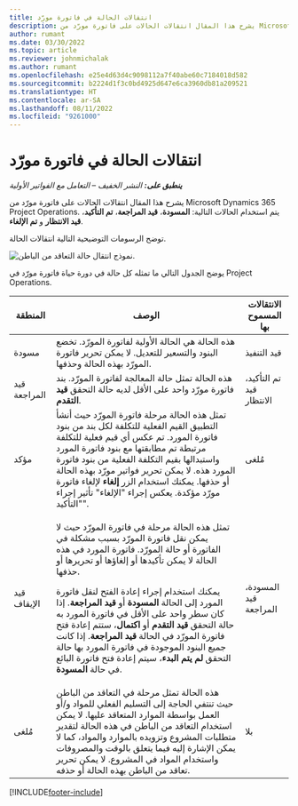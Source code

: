 ```yaml
---
title: انتقالات الحالة في فاتورة مورّد
description: يشرح هذا المقال انتقالات الحالات على فاتورة مورّد من Microsoft Dynamics 365 Project Operations.
author: rumant
ms.date: 03/30/2022
ms.topic: article
ms.reviewer: johnmichalak
ms.author: rumant
ms.openlocfilehash: e25e4d63d4c9098112a7f40abe60c7184018d582
ms.sourcegitcommit: b2224d1f3c0bd4925d647e6ca3960db81a209521
ms.translationtype: HT
ms.contentlocale: ar-SA
ms.lasthandoff: 08/11/2022
ms.locfileid: "9261000"
---
```

# <a name="state-transitions-on-a-vendor-invoice"></a>انتقالات الحالة في فاتورة مورّد

_**ينطبق على:** النشر الخفيف – التعامل مع الفواتير الأولية_

يشرح هذا المقال انتقالات الحالات على فاتورة مورّد من Microsoft Dynamics 365 Project Operations. يتم استخدام الحالات التالية: **المسودة**، **قيد المراجعة**، **تم التأكيد**، **قيد الانتظار** و **تم الإلغاء**.

توضح الرسومات التوضيحية التالية انتقالات الحالة.

![نموذج انتقال حالة التعاقد من الباطن.](../media/VI_State_Model.jpg)

يوضح الجدول التالي ما تمثله كل حالة في دورة حياة فاتورة مورّد في Project Operations.

| المنطقة | الوصف  | الانتقالات المسموح بها |
| --- | --- | --- |
| مسودة | هذه الحالة هي الحالة الأولية لفاتورة المورّد. تخضع البنود والتسعير للتعديل. لا يمكن تحرير فاتورة المورّد بهذه الحالة وحذفها. | قيد التنفيذ |
| قيد المراجعة | هذه الحالة تمثل حالة المعالجة لفاتورة المورّد. بند فاتورة مورّد واحد على الأقل لديه حالة التحقق **قيد التقدم**. | تم التأكيد، قيد الانتظار |
| مؤكد | تمثل هذه الحالة مرحلة فاتورة المورّد حيث أنشأ التطبيق القيم الفعلية للتكلفة لكل بند من بنود فاتورة المورد. تم عكس أي قيم فعلية للتكلفة مرتبطة تم مطابقتها مع بنود فاتورة المورد واستبدالها بقيم التكلفة الفعلية من بنود فاتورة المورد هذه. لا يمكن تحرير فواتير مورّد بهذه الحالة أو حذفها. يمكنك استخدام الزر **إلغاء** لإلغاء فاتورة مورّد مؤكدة. يعكس إجراء "الإلغاء" تأثير إجراء "التأكيد". | مُلغى |
| قيد الإيقاف | <p>تمثل هذه الحالة مرحلة في فاتورة المورّد حيث لا يمكن نقل فاتورة المورّد بسبب مشكلة في الفاتورة أو حالة المورّد. فاتورة المورد في هذه الحالة لا يمكن تأكيدها أو إلغاؤها أو تحريرها أو حذفها.</p><p>يمكنك استخدام إجراء إعادة الفتح لنقل فاتورة المورد إلى الحالة **المسودة** أو **قيد المراجعة**. إذا كان سطر واحد على الأقل في فاتورة المورد به حالة التحقق **قيد التقدم** أو **اكتمال**، ستتم إعادة فتح فاتورة المورّد في الحالة **قيد المراجعة**. إذا كانت جميع البنود الموجودة في فاتورة المورد بها حالة التحقق **لم يتم البدء**، سيتم إعادة فتح فاتورة البائع في حالة **المسودة**.</p> | المسودة، قيد المراجعة |
| مُلغى | هذه الحالة تمثل مرحلة في التعاقد من الباطن حيث تنتفي الحاجة إلى التسليم الفعلي للمواد و/أو العمل بواسطة الموارد المتعاقد عليها. لا يمكن استخدام التعاقد من الباطن في هذه الحالة لتقدير متطلبات المشروع وتزويده بالموارد والمواد، كما لا يمكن الإشارة إليه فيما يتعلق بالوقت والمصروفات واستخدام المواد في المشروع.‬ لا يمكن تحرير تعاقد من الباطن بهذه الحالة أو حذفه. | ‏‫بلا |

[!INCLUDE[footer-include](../../includes/footer-banner.md)]
